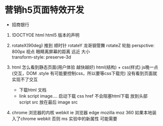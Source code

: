 # 营销h5页面特效开发
- 招商银行

1. !DOCTYOE html
   html5 版本的声明

2. rotateX(90deg)  推到   顺时针
     rotateY   龙哥钢管舞
     rotateZ   轮胎
     perspctive: 800px  视点  眼睛离屏幕的距离  远近  大小  
     transform-style: preserve-3d

3. html 怎么看到静态页面(用户体验  越快越好)
      html(结构) + css(样式)   js晚一点  (交互，DOM  .style  有可能要控制css，所以要等css下载完)   没有看到页面就实现不了交互
    - 下载html 文档
    - link script image....
       启动下载  css  href  不会阻塞html下载   放到头部
       script src  放在最后
       image src

4. chrome 浏览器的内核   webkit
     ie 浏览器   edge
     mozilla    moz
     360   如果本地装入了chrome webkit
     否则  ms
     实验中的新属性  可能需要